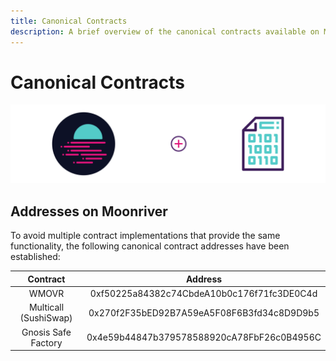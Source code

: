 ```yaml
---
title: Canonical Contracts
description: A brief overview of the canonical contracts available on Moonriver.
---
```


# Canonical Contracts

![Staking Moonbeam Banner](/images/canonical-contracts/canonical-contracts-banner.png)

## Addresses on Moonriver

To avoid multiple contract implementations that provide the same functionality, the following canonical contract addresses have been established:

|        Contract       |                   Address                  |
|:---------------------:|:------------------------------------------:|
|         WMOVR         | 0xf50225a84382c74CbdeA10b0c176f71fc3DE0C4d |
| Multicall (SushiSwap) | 0x270f2F35bED92B7A59eA5F08F6B3fd34c8D9D9b5 |
| Gnosis Safe Factory   | 0x4e59b44847b379578588920cA78FbF26c0B4956C |